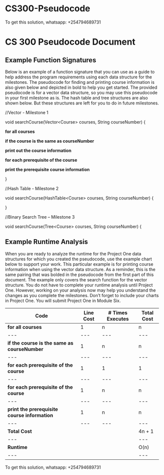 # CS300-Pseudocode
To get this solution, whatsapp: +254794689731

# CS 300 Pseudocode Document

## Example Function Signatures

Below is an example of a function signature that you can use as a guide to help address the program requirements using each data structure for the milestones. The pseudocode for finding and printing course information is also given below and depicted in bold to help you get started. The provided pseudocode is for a vector data structure, so you may use this pseudocode in your first milestone as is. The hash table and tree structures are also shown below. But these structures are left for you to do in future milestones.

//Vector - Milestone 1

void searchCourse(Vector&lt;Course&gt; courses, String courseNumber) {

**for all courses**

**if the course is the same as courseNumber**

**print out the course information**

**for each prerequisite of the course**

**print the prerequisite course information**

}

//Hash Table - Milestone 2

void searchCourse(HashTable&lt;Course&gt; courses, String courseNumber) {

}

//Binary Search Tree – Milestone 3

void searchCourse(Tree&lt;Course&gt; courses, String courseNumber) {

## Example Runtime Analysis

When you are ready to analyze the runtime for the Project One data structures for which you created the pseudocode, use the example chart below to support your work. This particular example is for printing course information when using the vector data structure. As a reminder, this is the same pairing that was bolded in the pseudocode from the first part of this document. The example only covers the search function for the vector structure. You do not have to complete your runtime analysis until Project One. However, working on your analysis now may help you understand the changes as you complete the milestones. Don’t forget to include your charts in Project One. You will submit Project One in Module Six.

| **Code** | **Line Cost** | **\# Times Executes** | **Total Cost** |
| --- | --- | --- | --- |
| **for all courses** | 1   | n   | n   |
| --- | --- | --- | --- |
| **if the course is the same as courseNumber** | 1   | n   | n   |
| --- | --- | --- | --- |
| **for each prerequisite of the course** | 1   | 1   | 1   |
| --- | --- | --- | --- |
| **for each prerequisite of the course** | 1   | n   | n   |
| --- | --- | --- | --- |
| **print the prerequisite course information** | 1   | n   | n   |
| --- | --- | --- | --- |
| **Total Cost** |     |     | 4n + 1 |
| --- |     |     | --- | --- | --- |
| **Runtime** |     |     | O(n) |
| --- |     |     | --- | --- | --- |
To get this solution, whatsapp: +254794689731
